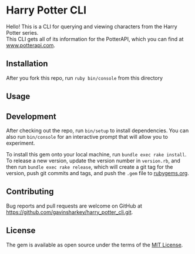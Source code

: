 # Harry Potter CLI

Hello! This is a CLI for querying and viewing characters from the Harry Potter series.  
This CLI gets all of its information for the PotterAPI, which you can find at www.potterapi.com.

## Installation

After you fork this repo, run ```ruby bin/console``` from this directory

## Usage



## Development

After checking out the repo, run `bin/setup` to install dependencies. You can also run `bin/console` for an interactive prompt that will allow you to experiment.

To install this gem onto your local machine, run `bundle exec rake install`. To release a new version, update the version number in `version.rb`, and then run `bundle exec rake release`, which will create a git tag for the version, push git commits and tags, and push the `.gem` file to [rubygems.org](https://rubygems.org).

## Contributing

Bug reports and pull requests are welcome on GitHub at https://github.com/gavinsharkey/harry_potter_cli.git.


## License

The gem is available as open source under the terms of the [MIT License](http://opensource.org/licenses/MIT).
